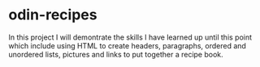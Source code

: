 # odin-recipes

In this project I will demontrate the skills I have learned up until this point which include
using HTML to create headers, paragraphs, ordered and unordered lists, pictures and links to put together a recipe book.